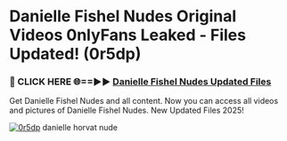 # Danielle Fishel Nudes Original Videos 0nlyFans Leaked - Files Updated! (0r5dp)

<h3>🔴 CLICK HERE 🌐==►► <a href="https://tinyurl.com/4mcuefdz" rel="nofollow">Danielle Fishel Nudes Updated Files</a></h3>

Get Danielle Fishel Nudes and all content. Now you can access all videos and pictures of Danielle Fishel Nudes. New Updated Files 2025!

[![0r5dp](https://i.imgur.com/StAQSOY.gif)](https://tinyurl.com/4mcuefdz)
danielle horvat nude